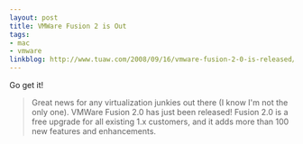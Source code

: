 ```yaml
---
layout: post
title: VMWare Fusion 2 is Out
tags:
- mac
- vmware
linkblog: http://www.tuaw.com/2008/09/16/vmware-fusion-2-0-is-released/
---
```


Go get it!

> Great news for any virtualization junkies out there (I know I'm not the only one). VMWare Fusion 2.0 has
> just been released! Fusion 2.0 is a free upgrade for all existing 1.x customers, and it adds more than
> 100 new features and enhancements.
